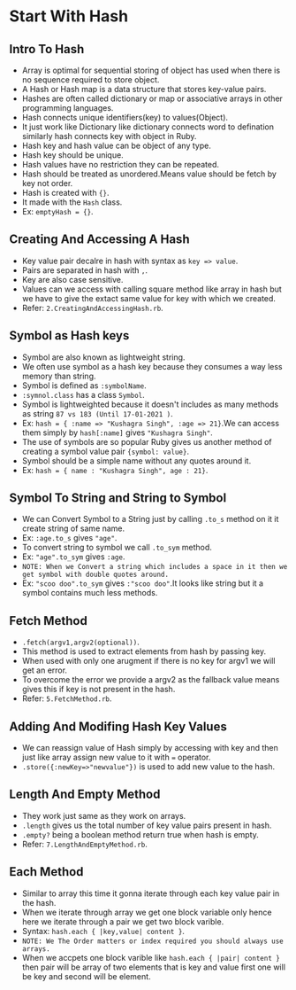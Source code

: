 # Start With Hash
 ## Intro To Hash
  - Array is optimal for sequential storing of object has used when there is no sequence required to store object.
  - A Hash or Hash map is a data structure that stores key-value pairs.
  - Hashes are often called dictionary or map or associative arrays in other programming languages.
  - Hash connects unique identifiers(key) to values(Object).
  - It just work like Dictionary like dictionary connects word to defination similarly hash connects key with object in Ruby.
  - Hash key and hash value can be object of any type.
  - Hash key should be unique.
  - Hash values have no restriction they can be repeated.
  - Hash should be treated as unordered.Means value should be fetch by key not order.
  - Hash is created with `{}`.
  - It made with the `Hash` class.
  - Ex: `emptyHash = {}`.

 ## Creating And Accessing A Hash
  - Key value pair decalre in hash with syntax as `key => value`.
  - Pairs are separated in hash with `,`.
  - Key are also case sensitive.
  - Values can we access with calling square method like array in hash but we have to give the extact same value for key with which we created.
  - Refer: `2.CreatingAndAccessingHash.rb`.

 ## Symbol as Hash keys
  - Symbol are also known as lightweight string.
  - We often use symbol as a hash key because they consumes a way less memory than string.
  - Symbol is defined as `:symbolName`.
  - `:symnol.class` has a class `Symbol`.
  - Symbol is lightweighted because it doesn't includes as many methods as string `87 vs 183 (Until 17-01-2021 )`.
  - Ex: `hash = { :name => "Kushagra Singh", :age => 21}`.We can access them simply by `hash[:name]` gives `"Kushagra Singh"`.
  - The use of symbols are so popular Ruby gives us another method of creating a symbol value pair `{symbol: value}`.
  - Symbol should be a simple name without any quotes around it.
  - Ex: `hash = { name : "Kushagra Singh", age : 21}`.

 ## Symbol To String and String to Symbol
  - We can Convert Symbol to a String just by calling `.to_s` method on it it create string of same name.
  - Ex: `:age.to_s` gives `"age"`.
  - To convert string to symbol we call `.to_sym` method.
  - Ex: `"age".to_sym` gives `:age`.
  - `NOTE: When we Convert a string which includes a space in it then we get symbol with double quotes around.`
  - Ex: `"scoo doo".to_sym` gives `:"scoo doo"`.It looks like string but it a symbol contains much less methods.

 ## Fetch Method
  - `.fetch(argv1,argv2(optional))`.
  - This method is used to extract elements from hash by passing key.
  - When used with only one arugment if there is no key for argv1 we will get an error.
  - To overcome the error we provide a argv2 as the fallback value means gives this if key is not present in the hash.
  - Refer: `5.FetchMethod.rb`.

 ## Adding And Modifing Hash Key Values
  - We can reassign value of Hash simply by accessing with key and then just like array assign new value to it with `=` operator.
  - `.store({:newKey=>"newvalue"})` is used to add new value to the hash.

 ## Length And Empty Method
  - They work just same as they work on arrays.
  - `.length` gives us the total number of key value pairs present in hash.
  - `.empty?` being a boolean method return true when hash is empty.
  - Refer: `7.LengthAndEmptyMethod.rb`.

 ## Each Method
  - Similar to array this time it gonna iterate through each key value pair in the hash.
  - When we iterate through array we get one block variable only hence here we iterate through a pair we get two block varible.
  - Syntax: `hash.each { |key,value| content }`.
  - `NOTE: We The Order matters or index required you should always use arrays.`
  - When we accpets one block varible like `hash.each { |pair| content }` then pair will be array of two elements that is key and value first one will be key and second will be element.